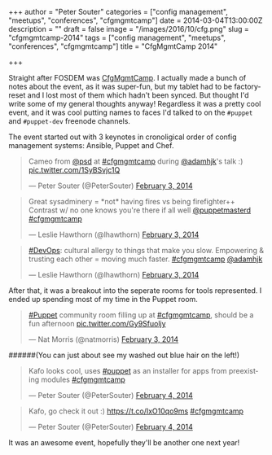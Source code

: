 +++
author = "Peter Souter"
categories = ["config management", "meetups", "conferences", "cfgmgmtcamp"]
date = 2014-03-04T13:00:00Z
description = ""
draft = false
image = "/images/2016/10/cfg.png"
slug = "cfgmgmtcamp-2014"
tags = ["config management", "meetups", "conferences", "cfgmgmtcamp"]
title = "CfgMgmtCamp 2014"

+++

Straight after FOSDEM was [CfgMgmtCamp](http://CfgMgmtCamp.eu). I actually made a bunch of notes about the event, as it was super-fun, but my tablet had to be factory-reset and I lost most of them which hadn't been synced. But thought I'd write some of my general thoughts anyway! Regardless it was a pretty cool event, and it was cool putting names to faces I'd talked to on the `#puppet` and `#puppet-dev` freenode channels.

The event started out with 3 keynotes in cronoligical order of config management systems: Ansible, Puppet and Chef.

<blockquote class="twitter-tweet" lang="en"><p>Cameo from <a href="https://twitter.com/psd">@psd</a> at <a href="https://twitter.com/hashtag/cfgmgmtcamp?src=hash">#cfgmgmtcamp</a> during <a href="https://twitter.com/adamhjk">@adamhjk</a>&#39;s talk :) <a href="http://t.co/1SyBSvjc1Q">pic.twitter.com/1SyBSvjc1Q</a></p>&mdash; Peter Souter (@PeterSouter) <a href="https://twitter.com/PeterSouter/statuses/430301303605305344">February 3, 2014</a></blockquote>
<script async src="//platform.twitter.com/widgets.js" charset="utf-8"></script>

<blockquote class="twitter-tweet" lang="en"><p>Great sysadminery = *not* having fires vs being firefighter++ Contrast w/ no one knows you&#39;re there if all well <a href="https://twitter.com/puppetmasterd">@puppetmasterd</a> <a href="https://twitter.com/hashtag/cfgmgmtcamp?src=hash">#cfgmgmtcamp</a></p>&mdash; Leslie Hawthorn (@lhawthorn) <a href="https://twitter.com/lhawthorn/statuses/430293017837043712">February 3, 2014</a></blockquote>
<script async src="//platform.twitter.com/widgets.js" charset="utf-8"></script>

<blockquote class="twitter-tweet" lang="en"><p><a href="https://twitter.com/hashtag/DevOps?src=hash">#DevOps</a>: cultural allergy to things that make you slow. Empowering &amp; trusting each other = moving much faster. <a href="https://twitter.com/hashtag/cfgmgmtcamp?src=hash">#cfgmgmtcamp</a> <a href="https://twitter.com/adamhjk">@adamhjk</a></p>&mdash; Leslie Hawthorn (@lhawthorn) <a href="https://twitter.com/lhawthorn/statuses/430307286506946560">February 3, 2014</a></blockquote>
<script async src="//platform.twitter.com/widgets.js" charset="utf-8"></script>


After that, it was a breakout into the seperate rooms for tools represented. I ended up spending most of my time in the Puppet room.

<blockquote class="twitter-tweet" lang="en"><p><a href="https://twitter.com/hashtag/Puppet?src=hash">#Puppet</a> community room filling up at <a href="https://twitter.com/hashtag/cfgmgmtcamp?src=hash">#cfgmgmtcamp</a>, should be a fun afternoon <a href="http://t.co/Gy9Sfuoljy">pic.twitter.com/Gy9Sfuoljy</a></p>&mdash; Nat Morris (@natmorris) <a href="https://twitter.com/natmorris/statuses/430327241164083200">February 3, 2014</a></blockquote>
<script async src="//platform.twitter.com/widgets.js" charset="utf-8"></script>

######(You can just about see my washed out blue hair on the left!)

<blockquote class="twitter-tweet" lang="en"><p>Kafo looks cool, uses <a href="https://twitter.com/hashtag/puppet?src=hash">#puppet</a> as an installer for apps from preexisting modules <a href="https://twitter.com/hashtag/cfgmgmtcamp?src=hash">#cfgmgmtcamp</a> </p>&mdash; Peter Souter (@PeterSouter) <a href="https://twitter.com/PeterSouter/statuses/430665566047973376">February 4, 2014</a></blockquote>
<script async src="//platform.twitter.com/widgets.js" charset="utf-8"></script>

<blockquote class="twitter-tweet" lang="en"><p>Kafo, go check it out :) <a href="https://t.co/IxO10qo9ms">https://t.co/IxO10qo9ms</a> <a href="https://twitter.com/hashtag/cfgmgmtcamp?src=hash">#cfgmgmtcamp</a> </p>&mdash; Peter Souter (@PeterSouter) <a href="https://twitter.com/PeterSouter/statuses/430668105459982336">February 4, 2014</a></blockquote>
<script async src="//platform.twitter.com/widgets.js" charset="utf-8"></script>

It was an awesome event, hopefully they'll be another one next year!

